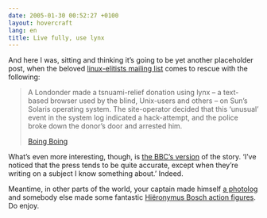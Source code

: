```yaml
---
date: 2005-01-30 00:52:27 +0100
layout: hovercraft
lang: en
title: Live fully, use lynx
---
```


And here I was, sitting and thinking it’s going to be yet another placeholder post, when the beloved [linux-elitists mailing list](http://zgp.org/mailman/listinfo/linux-elitists/ 'An experiment in MUA-based list moderation') comes to rescue with the following:

> A Londonder made a tsnuami-relief donation using lynx – a text-based browser used by the blind, Unix-users and others – on Sun’s Solaris operating system. The site-operator decided that this ‘unusual’ event in the system log indicated a hack-attempt, and the police broke down the donor’s door and arrested him.
>
> [Boing Boing](http://boingboing.net/2005/01/27/jailed_for_using_a_n.html 'Jailed for using a nonstandard browser')

What’s even more interesting, though, is [the BBC’s version](http://news.bbc.co.uk/1/hi/england/london/4195339.stm 'Tsunami fund ‘hacking’ is probed') of the story. ‘I’ve noticed that the press tends to be quite accurate, except when they’re writing on a subject I know something about.’ Indeed.

Meantime, in other parts of the world, your captain made himself [a photolog](/1-125 '1/125') and somebody else made some fantastic [Hiëronymus Bosch action figures](http://3d-mouseion.com/engels/bosch_eng.htm 'via Boing Boing, as well'). Do enjoy.
